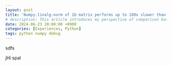 ```yaml
---
layout: post
title: 'Numpy.linalg.norm of 1D matrix performs up to 100x slower than vectors'
# description: This article introduces my perspective of comparison baselines in computer science and an approach of selecting them.
date: 2024-06-23 20:00:00 +0900
categories: [Experiences, Python]
tags: python numpy debug
---
```


sdfs

jHi spal